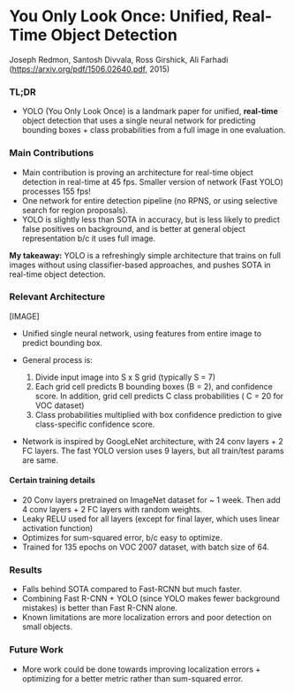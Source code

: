 # You Only Look Once: Unified, Real-Time Object Detection

Joseph Redmon, Santosh Divvala, Ross Girshick, Ali Farhadi
(https://arxiv.org/pdf/1506.02640.pdf, 2015)

### TL;DR
- YOLO (You Only Look Once) is a landmark paper for unified, **real-time** object detection that uses a single neural network for predicting bounding boxes + class probabilities from a full image in one evaluation.

### Main Contributions
- Main contribution is proving an architecture for real-time object detection in real-time at 45 fps. Smaller version of network (Fast YOLO) processes 155 fps!
- One network for entire detection pipeline (no RPNS, or using selective search for region proposals).
- YOLO is slightly less than SOTA in accuracy, but is less likely to predict false positives on background, and is better at general object representation b/c it uses full image.

**My takeaway:** YOLO is a refreshingly simple architecture that trains on full images without using classifier-based approaches, and pushes SOTA in real-time object detection.

### Relevant Architecture

[IMAGE]
- Unified single neural network, using features from entire image to predict bounding box.
- General process is:
  1. Divide input image into S x S grid (typically S = 7)
  2. Each grid cell predicts B bounding boxes (B = 2), and confidence score. In addition, grid cell predicts C class probabilities ( C = 20 for VOC dataset)
  3. Class probabilities multiplied with box confidence prediction to give class-specific confidence score.

- Network is inspired by GoogLeNet architecture, with 24 conv layers + 2 FC layers. The fast YOLO version uses 9 layers, but all train/test params are same.

#### Certain training details
- 20 Conv layers pretrained on ImageNet dataset for ~ 1 week. Then add 4 conv layers + 2 FC layers with random weights.
- Leaky RELU used for all layers (except for final layer, which uses linear activation function)
- Optimizes for sum-squared error, b/c easy to optimize.
- Trained for 135 epochs on VOC 2007 dataset, with batch size of 64.

### Results
- Falls behind SOTA compared to Fast-RCNN but much faster.
- Combining Fast R-CNN + YOLO (since YOLO makes fewer background mistakes) is better than Fast R-CNN alone.
- Known limitations are more localization errors and poor detection on small objects.

### Future Work
- More work could be done towards improving localization errors + optimizing for a better metric rather than sum-squared error.
